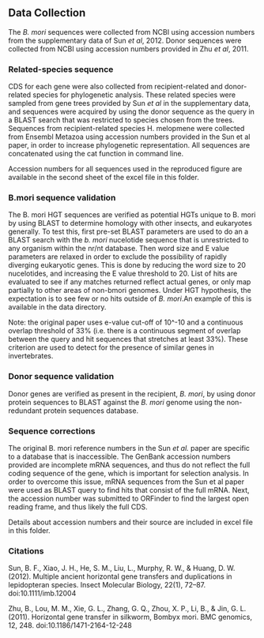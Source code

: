 ## Data Collection

The *B. mori* sequences were collected from NCBI using accession numbers from the supplementary data of Sun *et al*, 2012. Donor sequences were collected from NCBI using accession numbers provided in Zhu *et al*, 2011. 

### Related-species sequence 

CDS for each gene were also collected from recipient-related and donor-related species for phylogenetic analysis. These related species were sampled from gene trees provided by Sun *et al* in the supplementary data, and sequences were acquired by using the donor sequence as the query in a BLAST search that was restricted to species chosen from the trees. Sequences from recipient-related species H. melopmene were collected from Ensembl Metazoa using accession numbers provided in the Sun et al paper, in order to increase phylogenetic representation. All sequences are concatenated using the cat function in command line. 

Accession numbers for all sequences used in the reproduced figure are available in the second sheet of the excel file in this folder. 

### B.mori sequence validation
The B. mori HGT sequences are verified as potential HGTs unique to B. mori by using BLAST to determine homology with other insects, and eukaryotes generally. To test this, first pre-set BLAST parameters are used to do an a BLAST search with the *b. mori* nucelotide sequence that is unrestricted to any organism within the nr/nt database. Then word size and E value parameters are relaxed in order to exclude the possibility of rapidly diverging eukaryotic genes. This is done by reducing the word size to 20 nucelotides, and increasing the E value threshold to 20. List of hits are evaluated to see if any matches returned reflect actual genes, or only map partially to other areas of non-bmori genomes. Under HGT hypothesis, the expectation is to see few or no hits outside of *B. mori*.An example of this is available in the data directory. 

Note: the original paper uses e-value cut-off of 10^-10 and a continuous overlap threshold of 33% (i.e. there is a continuous segment of overlap between the query and hit sequences that stretches at least 33%). These criterion are used to detect for the presence of similar genes in invertebrates. 

### Donor sequence validation
Donor genes are verified as present in the recipient, *B. mori*, by using donor protein sequences to BLAST against the *B. mori* genome using the non-redundant protein sequences database.

### Sequence corrections

The original B. mori reference numbers in the Sun *et al.* paper are specific to a database that is inaccessible. The GenBank accession numbers provided are incomplete mRNA sequences, and thus do not reflect the full coding sequence of the gene, which is important for selection analysis. In order to overcome this issue, mRNA sequences from the Sun et al paper were used as BLAST query to find hits that consist of the full mRNA. Next, the accession number was submitted to ORFinder to find the largest open reading frame, and thus likely the full CDS.

Details about accession numbers and their source are included in excel file in this folder.


### Citations

Sun, B. F., Xiao, J. H., He, S. M., Liu, L., Murphy, R. W., & Huang, D. W. (2012). Multiple ancient horizontal gene transfers and duplications in lepidopteran species. Insect Molecular Biology, 22(1), 72–87. doi:10.1111/imb.12004

Zhu, B., Lou, M. M., Xie, G. L., Zhang, G. Q., Zhou, X. P., Li, B., & Jin, G. L. (2011). Horizontal gene transfer in silkworm, Bombyx mori. BMC genomics, 12, 248. doi:10.1186/1471-2164-12-248
